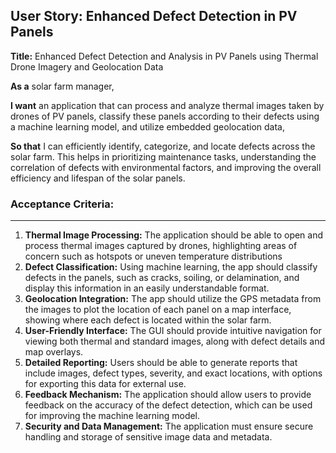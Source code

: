 ## User Story: Enhanced Defect Detection in PV Panels

**Title:** Enhanced Defect Detection and Analysis in PV Panels using Thermal Drone Imagery and Geolocation Data

**As a** solar farm manager,

**I want** an application that can process and analyze thermal images taken by drones of PV panels, classify these panels according to their defects using a machine learning model, and utilize embedded geolocation data,

**So that** I can efficiently identify, categorize, and locate defects across the solar farm. This helps in prioritizing maintenance tasks, understanding the correlation of defects with environmental factors, and improving the overall efficiency and lifespan of the solar panels.

### Acceptance Criteria:

-----------------
1. **Thermal Image Processing:** The application should be able to open and process thermal images captured by drones, highlighting areas of concern such as hotspots or uneven temperature distributions
2. **Defect Classification:** Using machine learning, the app should classify defects in the panels, such as cracks, soiling, or delamination, and display this information in an easily understandable format.
3. **Geolocation Integration:** The app should utilize the GPS metadata from the images to plot the location of each panel on a map interface, showing where each defect is located within the solar farm.
4. **User-Friendly Interface:** The GUI should provide intuitive navigation for viewing both thermal and standard images, along with defect details and map overlays.
5. **Detailed Reporting:** Users should be able to generate reports that include images, defect types, severity, and exact locations, with options for exporting this data for external use.
6. **Feedback Mechanism:** The application should allow users to provide feedback on the accuracy of the defect detection, which can be used for improving the machine learning model.
7. **Security and Data Management:** The application must ensure secure handling and storage of sensitive image data and metadata.
```
